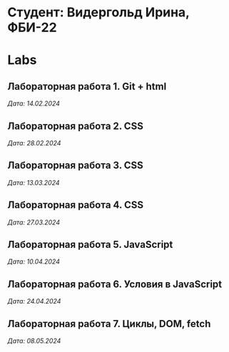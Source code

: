 # Студент: Видергольд Ирина, ФБИ-22

# Labs

## Лабораторная работа 1. Git + html

*Дата: 14.02.2024*

## Лабораторная работа 2. CSS

*Дата: 28.02.2024* 

## Лабораторная работа 3. CSS

*Дата: 13.03.2024*

## Лабораторная работа 4. CSS

*Дата: 27.03.2024*

## Лабораторная работа 5. JavaScript

*Дата: 10.04.2024*

## Лабораторная работа 6. Условия в JavaScript

*Дата: 24.04.2024*

## Лабораторная работа 7. Циклы, DOM, fetch

*Дата: 08.05.2024*
